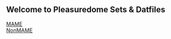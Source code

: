 ## Welcome to Pleasuredome Sets & Datfiles

[MAME](https://pleasuredome.github.io/pleasuredome/mame/index.html)<br>
[NonMAME](https://pleasuredome.github.io/pleasuredome/nonmame/index.html)<br>